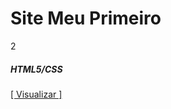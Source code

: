 <h1> Site Meu Primeiro </h1>
2
<h5> HTML5/CSS </h5 >
<a href="https://alex-yomare.github.io/MeuCurriculo.github.io/educacao.html">[ Visualizar ]</a>